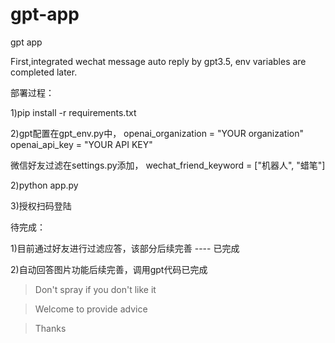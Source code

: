 # gpt-app
gpt app

First,integrated wechat message auto reply by gpt3.5, env variables are completed later.


部署过程：

1)pip install -r requirements.txt

2)gpt配置在gpt_env.py中，
  openai_organization = "YOUR organization"
  openai_api_key = "YOUR API KEY"
  
  微信好友过滤在settings.py添加，
  wechat_friend_keyword = ["机器人", "蜡笔"]

2)python app.py

3)授权扫码登陆


待完成：

1)目前通过好友进行过滤应答，该部分后续完善 ---- 已完成

2)自动回答图片功能后续完善，调用gpt代码已完成


> Don't spray if you don't like it 

> Welcome to provide advice 

> Thanks 
